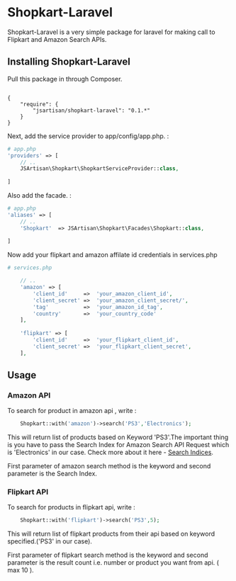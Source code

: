 # Shopkart-Laravel

Shopkart-Laravel is a very simple package for laravel for making call to Flipkart and Amazon Search APIs.

<h2>Installing Shopkart-Laravel</h2>

<p>Pull this package in through Composer.</p>

<code>
{
    "require": {
        "jsartisan/shopkart-laravel": "0.1.*"
    }
}
</code>


<p>Next, add the service provider to app/config/app.php. :</p>

```php
# app.php
'providers' => [
    // ..
    JSArtisan\Shopkart\ShopkartServiceProvider::class,
    
]
```

<p>Also add the facade. :</p>

```php
# app.php
'aliases' => [
    // ..
    'Shopkart'  => JSArtisan\Shopkart\Facades\Shopkart::class,
    
]
```

<p>Now add your flipkart and amazon affilate id credentials in services.php

```php
# services.php

	// ..
	'amazon' => [
		'client_id'     =>  'your_amazon_client_id',
		'client_secret' =>  'your_amazon_client_secret/',
		'tag'           =>  'your_amazon_id_tag',
		'country'       =>  'your_country_code'
	],
	
	'flipkart' => [
		'client_id'     =>  'your_flipkart_client_id',
		'client_secret' =>  'your_flipkart_client_secret',
	],
```

<h2>Usage</h2>

<h3>Amazon API</h3>

<p>To search for product in amazon api , write : </p>

```php
	Shopkart::with('amazon')->search('PS3','Electronics');
```

<p>This will return list of products based on Keyword 'PS3'.The important thing is you have to pass the Search Index for Amazon Search API Request which is 'Electronics' in our case. Check more about it here - <a href="http://docs.aws.amazon.com/AWSECommerceService/latest/DG/SearchIndices.html">Search Indices</a>.</p>

<p>First parameter of amazon search method is the keyword and second parameter is the Search Index.</p>

<h3>Flipkart API</h3>

<p>To search for products in flipkart api, write : </p>

```php
	Shopkart::with('flipkart')->search('PS3',5);
```

<p>This will return list of flipkart products from their api based on keyword specified.('PS3' in our case).</p>

<p>First parameter of flipkart search method is the keyword and second parameter is the result count i.e. number or product you want from api. ( max 10 ).</p>
